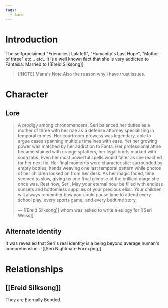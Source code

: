 ```yaml
---
tags:
  - Aura
---
```

# Introduction
The selfproclaimed "Friendliest Lalafell", "Humanity's Last Hope", "Mother of three" etc... etc.. 
It is a well known fact that she is very addicted to Fantasia.
Married to [[Ereid Silksong]]

> [!NOTE] Mana's Note
> Also the reason why i have trust issues.

# Character
## Lore
> A prodigy among chronomancers, Seri balanced her duties as a mother of three with her role as a defense attorney specializing in temporal crimes. Her courtroom prowess was legendary, able to argue cases spanning multiple timelines with ease. Yet her growing power was matched by her addiction to Fanta. Her professional attire became stained with orange splatters, her legal briefs marked with soda tabs. Even her most powerful spells would falter as she reached for her next fix. Her final moments were characteristic: surrounded by empty bottles, hands weaving one last temporal pattern while photos of her children looked on from her desk. As her magic faded, time seemed to slow, giving us one final glimpse of the brilliant mage she once was.
> Rest now, Seri. May your eternal hour be filled with endless sunsets and bottomless supplies of your precious elixir. Your children will always remember how you could pause time to attend every school play, every sports game, and every bedtime story.
> 
> — [[Ereid Silksong]] whom was asked to write a eulogy for [[Seri Weiss]]

## Alternate Identity
It was revealed that Seri's real identity is a being beyond average human's comprehension..
![[Seri Nightmare Form.png]]
# Relationships
## [[Ereid Silksong]]
They are Eternally Bonded.